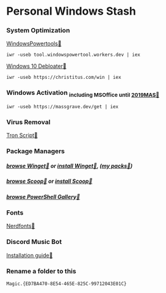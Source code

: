 # Personal Windows Stash
### **System Optimization**
 [WindowsPowertools:link:](https://github.com/windows-powertool/Powertool)
```
iwr -useb tool.windowspowertool.workers.dev | iex
```
 [Windows 10 Debloater:link:](https://github.com/ChrisTitusTech/winutil)
```
iwr -useb https://christitus.com/win | iex
```
### **Windows Activation** <sub> including MSOffice until [2019](other/Setup64.exe)[MAS:link:](https://github.com/massgravel/Microsoft-Activation-Scripts/releases/tag/1.6)<sub/>

```
iwr -useb https://massgrave.dev/get | iex
```
### **Virus Removal**
 [Tron Script:link:](https://github.com/bmrf/tron)
### **Package Managers**
##### [browse Winget:link:](https://winstall.app/apps) or [install Winget:link:](https://github.com/microsoft/winget-cli/releases/tag/v1.4.10173), ([my packs:link:](https://winstall.app/users/1566339955248463873))
##### [browse Scoop:link:](https://scoop.sh) or [install Scoop:link:](https://github.com/ScoopInstaller/Install#readme)
##### [browse PowerShell Gallery:link:](https://www.powershellgallery.com/)
### **Fonts**
[Nerdfonts:link:](https://www.nerdfonts.com/font-downloads)

### **Discord Music Bot** 
[Installation guide:link:](https://just-some-bots.github.io/MusicBot/installing/windows/)
### **Rename a folder to this**
```
Magic.{ED7BA470-8E54-465E-825C-99712043E01C}
```
